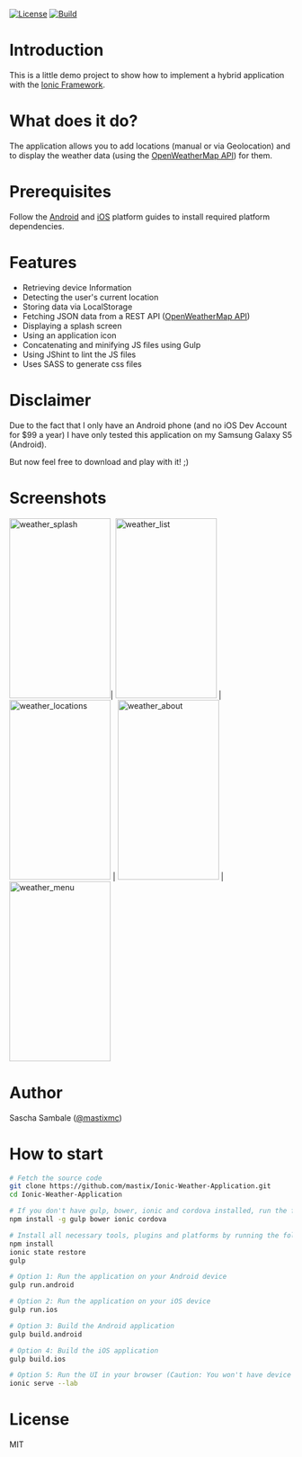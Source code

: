 [![License](https://img.shields.io/badge/license-MIT-317BF9.svg?style=flat)](https://tldrlegal.com/license/mit-license "MIT License")
[![Build](https://travis-ci.org/mastix/Ionic-Weather-Application.svg?branch=master)](https://travis-ci.org/mastix/Ionic-Weather-Application "Build status")
# Introduction

This is a little demo project to show how to implement a hybrid application with the [Ionic Framework](http://ionicframework.com/).

# What does it do?

The application allows you to add locations (manual or via Geolocation) and to display the weather data (using the [OpenWeatherMap API](http://openweathermap.org/api)) for them.

# Prerequisites

Follow the [Android](http://cordova.apache.org/docs/en/3.3.0/guide_platforms_android_index.md.html#Android%20Platform%20Guide) and [iOS](http://cordova.apache.org/docs/en/3.3.0/guide_platforms_ios_index.md.html#iOS%20Platform%20Guide) platform guides to install required platform dependencies.

# Features

* Retrieving device Information
* Detecting the user's current location
* Storing data via LocalStorage
* Fetching JSON data from a REST API ([OpenWeatherMap API](http://openweathermap.org/api))
* Displaying a splash screen
* Using an application icon
* Concatenating and minifying JS files using Gulp
* Using JShint to lint the JS files
* Uses SASS to generate css files

# Disclaimer

Due to the fact that I only have an Android phone (and no iOS Dev Account for $99 a year) I have only tested this application on my Samsung Galaxy S5 (Android).

But now feel free to download and play with it! ;)

# Screenshots

[<img alt="weather_splash" src="https://raw.githubusercontent.com/mastix/Ionic-Weather-Application/master/misc/screenshots/weather_splash.png" width="180" height="320">](https://raw.githubusercontent.com/mastix/Ionic-Weather-Application/master/misc/screenshots/weather_splash.png)|
[<img alt="weather_list" src="https://raw.githubusercontent.com/mastix/Ionic-Weather-Application/master/misc/screenshots/weather_list.png" width="180" height="320">](https://raw.githubusercontent.com/mastix/Ionic-Weather-Application/master/misc/screenshots/weather_list.png) |
[<img alt="weather_locations" src="https://raw.githubusercontent.com/mastix/Ionic-Weather-Application/master/misc/screenshots/weather_locations.png" width="180" height="320">](https://raw.githubusercontent.com/mastix/Ionic-Weather-Application/master/misc/screenshots/weather_locations.png) |
[<img alt="weather_about" src="https://raw.githubusercontent.com/mastix/Ionic-Weather-Application/master/misc/screenshots/weather_about.png" width="180" height="320">](https://raw.githubusercontent.com/mastix/Ionic-Weather-Application/master/misc/screenshots/weather_about.png) |
[<img alt="weather_menu" src="https://raw.githubusercontent.com/mastix/Ionic-Weather-Application/master/misc/screenshots/weather_menu.png" width="180" height="320">](https://raw.githubusercontent.com/mastix/Ionic-Weather-Application/master/misc/screenshots/weather_menu.png)

# Author

Sascha Sambale ([@mastixmc](https://twitter.com/mastixmc))

# How to start

```bash
# Fetch the source code
git clone https://github.com/mastix/Ionic-Weather-Application.git
cd Ionic-Weather-Application

# If you don't have gulp, bower, ionic and cordova installed, run the following command
npm install -g gulp bower ionic cordova

# Install all necessary tools, plugins and platforms by running the following commands
npm install
ionic state restore
gulp

# Option 1: Run the application on your Android device
gulp run.android

# Option 2: Run the application on your iOS device
gulp run.ios

# Option 3: Build the Android application
gulp build.android

# Option 4: Build the iOS application
gulp build.ios

# Option 5: Run the UI in your browser (Caution: You won't have device specific features when doing so (e.g. splash screen, device information (the whole about screen will not work!),...)
ionic serve --lab
```

# License

MIT
